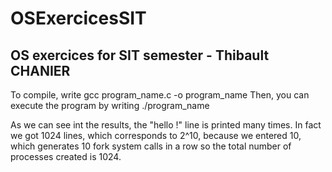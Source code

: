 # OSExercicesSIT
## OS exercices for SIT semester - Thibault CHANIER

To compile, write gcc program_name.c -o program_name
Then, you can execute the program by writing ./program_name

As we can see int the results, the "hello !" line is printed many times. In fact we got 1024 lines, which corresponds to 2^10, because we entered 10, which generates 10 fork system calls in a row so the total number of processes created is 1024.